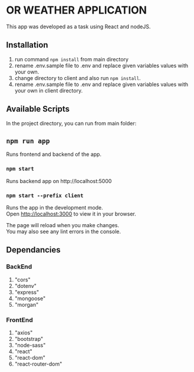 # OR WEATHER APPLICATION

This app was developed as a task using React and nodeJS.

## Installation

1. run command `npm install` from main directory
2. rename .env.sample file to .env and replace given variables values with your own.
3. change directory to client and also run `npm install`.
4. rename .env.sample file to .env and replace given variables values with your own in client directory.

## Available Scripts

In the project directory, you can run from main folder:

## `npm run app`

Runs frontend and backend of the app.

### `npm start`

Runs backend app on http://localhost:5000

### `npm start --prefix client`

Runs the app in the development mode.\
Open [http://localhost:3000](http://localhost:3000) to view it in your browser.

The page will reload when you make changes.\
You may also see any lint errors in the console.

## Dependancies

### BackEnd

1. "cors"
2. "dotenv"
3. "express"
4. "mongoose"
5. "morgan"

### FrontEnd

1. "axios"
2. "bootstrap"
3. "node-sass"
4. "react"
5. "react-dom"
6. "react-router-dom"
